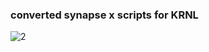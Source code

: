 ### converted synapse x scripts for KRNL


![2](https://user-images.githubusercontent.com/66913721/152613839-0f3aebe2-c7fe-40a7-a4bb-64644e255301.png)
